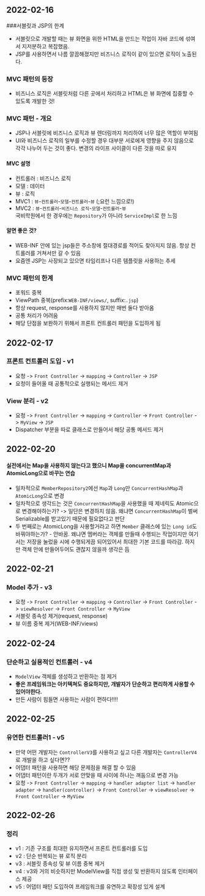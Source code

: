 ## 2022-02-16

###서블릿과 JSP의 한계
- 서블릿으로 개발할 때는 뷰 화면을 위한 HTML을 만드는 작업이 자바 코드에 섞여서 지저분하고 복잡했음.
- JSP를 사용하면서 나름 깔끔해졌지만 비즈니스 로직이 같이 있으면 로직이 노출된다.

### MVC 패턴의 등장
- 비즈니스 로직은 서블릿처럼 다른 곳에서 처리하고 HTML은 뷰 화면에 집중할 수 있도록 개발한 것!

### MVC 패턴 - 개요
- JSP나 서블릿에 비즈니스 로직과 뷰 렌더링까지 처리하여 너무 많은 역할이 부여됨
- UI와 비즈니스 로직의 일부를 수정할 경우 대부분 서로에게 영향을 주지 않음으로 각각 나누어 두는 것이 좋다. 변경의 라이프 사이클이 다른 것을 따로 유지

#### MVC 설명
- 컨트롤러 : 비즈니스 로직
- 모델 : 데이터
- 뷰 : 로직
- MVC1 : `뷰`-`컨트롤러`-`모델`-`컨트롤러`-`뷰` (;요런 느낌으로!)
- MVC2 : `뷰`-`컨트롤러`-`비즈니스 로직`-`모델`-`컨트롤러`-`뷰`  
  국비학원에서 한 경우에는 `Repository`가 아니라 `ServiceImpl`로 한 느낌

#### 알면 좋은 것?
- WEB-INF 안에 있는 jsp들은 주소창에 절대경로를 적어도 찾아지지 않음. 항상 컨트롤러를 거쳐서만 갈 수 있음
- 요즘엔 JSP는 사장되고 있으면 타임리프나 다른 템플릿을 사용하는 추세

### MVC 패턴의 한계
- 포워드 중복
- ViewPath 중복(prefix:`WEB-INF/views/`, suffix:`.jsp`)
- 항상 request, response를 사용하지 않지만 매번 둘다 받아옴
- 공통 처리가 어려움
- 해당 단점을 보완하기 위해서 프론트 컨트롤러 패턴을 도입하게 됨

## 2022-02-17

### 프론트 컨트롤러 도입 - v1
- 요청 -> `Front Controller` -> `mapping` -> `Controller` -> `JSP`
- 요청이 들어올 때 공통적으로 실행되는 메서드 제거

### View 분리 - v2
- 요청 -> `Front Controller` -> `mapping` -> `Controller` -> `Front Controller` -> `MyView` -> `JSP`
- Dispatcher 부분을 따로 클래스로 만들어서 해당 공통 메서드 제거

## 2022-02-20

#### 실전에서는 Map을 사용하지 않는다고 했으니 Map을 concurrentMap과 AtomicLong으로 바꾸는 연습
- 일차적으로 `MemberRepository2`에선 `Map`과 `Long`만 `ConcurrentHashMap`과 `AtomicLong`으로 변경
- 일차적으로 생각드는 것은 `ConcurrentHashMap`을 사용했을 때 제네릭도 Atomic으로 변경해야하는가? -> 일단은 변경하지 않음. 왜냐면 `ConcurrentHashMap`이 벌써 Serializable를 받고있기 때문에 필요없다고 판단
- 두 번째로는 AtomicLong을 사용할거라고 하면 `Member` 클래스에 있는 `Long id`도 바꿔야하는가? - 안바꿈. 왜냐면 멤버라는 객체를 만들때 수행되는 작업이지만 여기서는 저장을 눌렀을 시에 수행되게끔 되어있어서 최대한 기본 코드를 따라감. 하지만 객체 안에 만들어두어도 괜찮지 않을까 생각은 듬

## 2022-02-21

### Model 추가 - v3
- 요청 -> `Front Controller` -> `mapping` -> `Controller` -> `Front Controller` -> `viewResolver` -> `Front Controller` -> `MyView`
- 서블릿 종속성 제거(request, response)
- 뷰 이름 중복 제거(WEB-INF/views)

## 2022-02-24

### 단순하고 실용적인 컨트롤러 - v4
- `ModelView` 객체를 생성하고 반환하는 점 제거
- **좋은 프레임워크는 아키텍쳐도 중요하지만, 개발자가 단순하고 편리하게 사용할 수 있어야한다.**
- 만든 사람이 힘들면 사용하는 사람이 편하다!!!!

## 2022-02-25

### 유연한 컨트롤러1 - v5
- 만약 어떤 개발자는 `ControllerV3`를 사용하고 싶고 다른 개발자는 `ControllerV4`로 개발을 하고 싶다면??
- 어댑터 패턴을 사용하면 해당 문제점을 해결 할 수 있음
- 어댑터 패턴이란 두개가 서로 안맞을 때 사이에 하나는 껴둠으로 변경 가능
- 요청 -> `Front Controller` -> `mapping` -> `handler adapter list` -> `handler adapter` -> `handler(controller)` -> `Front Controller` -> `viewResolver` -> `Front Controller` -> `MyView`

## 2022-02-26

### 정리
- v1 : 기존 구조를 최대한 유지하면서 프론트 컨트롤러를 도입
- v2 : 단순 반복되는 뷰 로직 분리
- v3 : 서블릿 종속성 및 뷰 이름 중복 제거
- v4 : v3와 거의 비슷하지만 ModelView를 직접 생성 및 반환하지 않도록 인터페이스 제공
- v5 : 어댑터 패턴 도입하여 프레임워크를 유연하고 확장성 있게 설계